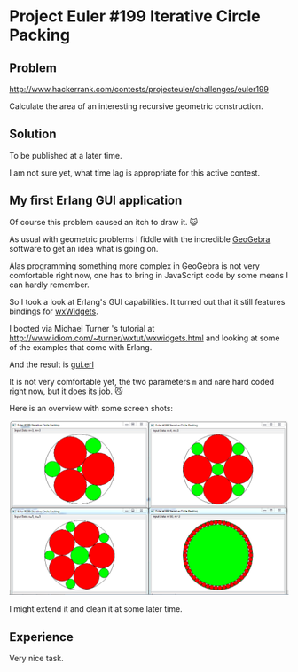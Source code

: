 # Project Euler #199 Iterative Circle Packing

## Problem
http://www.hackerrank.com/contests/projecteuler/challenges/euler199

Calculate the area of an interesting recursive geometric construction.


## Solution
To be published at a later time.

I am not sure yet, what time lag is appropriate for this active contest. 

## My first Erlang GUI application
Of course this problem caused an itch to draw it. :smiley_cat:

As usual with geometric problems I fiddle with the incredible [GeoGebra](https://www.geogebra.org)
software to get an idea what is going on. 

Alas programming something more complex in GeoGebra is not very comfortable
right now, one has to bring in JavaScript code by some means I can hardly
remember.

So I took a look at Erlang's GUI capabilities.
It turned out that it still features bindings for [wxWidgets](http://www.wxwidgets.org/).

I booted via Michael Turner 's tutorial at http://www.idiom.com/~turner/wxtut/wxwidgets.html
and looking at some of the examples that come with Erlang.

And the result is [gui.erl](https://github.com/mvw/hackerrank/blob/master/ProjectEuler/Project%20Euler%20%23199%20Iterative%20Circle%20Packing/gui.erl)

It is not very comfortable yet, the two parameters `m` and `n`are hard coded right now, but it
does its job. :smirk_cat:

Here is an overview with some screen shots:

![Overview](https://github.com/mvw/hackerrank/blob/master/ProjectEuler/Project%20Euler%20%23199%20Iterative%20Circle%20Packing/xmas2017.png)

I might extend it and clean it at some later time.


## Experience
Very nice task.
